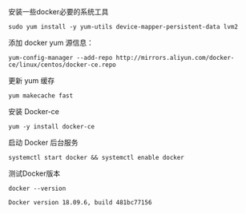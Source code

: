 安装一些docker必要的系统工具
```
sudo yum install -y yum-utils device-mapper-persistent-data lvm2

```

添加 docker yum 源信息：
```
yum-config-manager --add-repo http://mirrors.aliyun.com/docker-ce/linux/centos/docker-ce.repo
```

更新 yum 缓存
```
yum makecache fast
```

安装 Docker-ce
```
yum -y install docker-ce
```

启动 Docker 后台服务
```
systemctl start docker && systemctl enable docker
```

测试Docker版本
```
docker --version

Docker version 18.09.6, build 481bc77156
```
